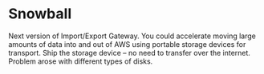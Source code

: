 # Snowball

Next version of Import/Export Gateway. You could accelerate moving large amounts of data into and out of AWS using portable storage devices for transport. Ship the storage device – no need to transfer over the internet. Problem arose with different types of disks.

